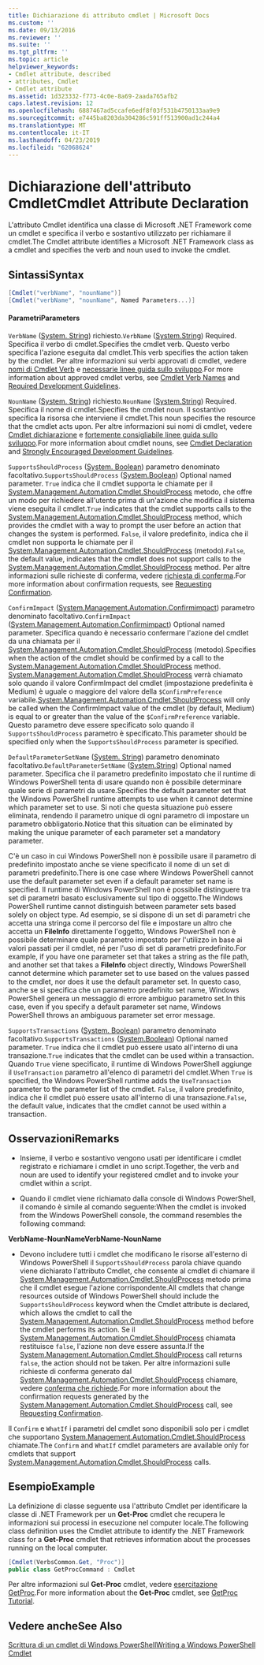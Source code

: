 ```yaml
---
title: Dichiarazione di attributo cmdlet | Microsoft Docs
ms.custom: ''
ms.date: 09/13/2016
ms.reviewer: ''
ms.suite: ''
ms.tgt_pltfrm: ''
ms.topic: article
helpviewer_keywords:
- Cmdlet attribute, described
- attributes, Cmdlet
- Cmdlet attribute
ms.assetid: 1d323332-f773-4c0e-8a69-2aada765afb2
caps.latest.revision: 12
ms.openlocfilehash: 6887467ad5ccafe6edf8f03f531b4750133aa9e9
ms.sourcegitcommit: e7445ba8203da304286c591ff513900ad1c244a4
ms.translationtype: MT
ms.contentlocale: it-IT
ms.lasthandoff: 04/23/2019
ms.locfileid: "62068624"
---
```

# <a name="cmdlet-attribute-declaration"></a><span data-ttu-id="a131e-102">Dichiarazione dell'attributo Cmdlet</span><span class="sxs-lookup"><span data-stu-id="a131e-102">Cmdlet Attribute Declaration</span></span>

<span data-ttu-id="a131e-103">L'attributo Cmdlet identifica una classe di Microsoft .NET Framework come un cmdlet e specifica il verbo e sostantivo utilizzato per richiamare il cmdlet.</span><span class="sxs-lookup"><span data-stu-id="a131e-103">The Cmdlet attribute identifies a Microsoft .NET Framework class as a cmdlet and specifies the verb and noun used to invoke the cmdlet.</span></span>

## <a name="syntax"></a><span data-ttu-id="a131e-104">Sintassi</span><span class="sxs-lookup"><span data-stu-id="a131e-104">Syntax</span></span>

```csharp
[Cmdlet("verbName", "nounName")]
[Cmdlet("verbName", "nounName", Named Parameters...)]
```

#### <a name="parameters"></a><span data-ttu-id="a131e-105">Parametri</span><span class="sxs-lookup"><span data-stu-id="a131e-105">Parameters</span></span>

<span data-ttu-id="a131e-106">`VerbName` ([System. String](/dotnet/api/System.String)) richiesto.</span><span class="sxs-lookup"><span data-stu-id="a131e-106">`VerbName` ([System.String](/dotnet/api/System.String)) Required.</span></span> <span data-ttu-id="a131e-107">Specifica il verbo di cmdlet.</span><span class="sxs-lookup"><span data-stu-id="a131e-107">Specifies the cmdlet verb.</span></span> <span data-ttu-id="a131e-108">Questo verbo specifica l'azione eseguita dal cmdlet.</span><span class="sxs-lookup"><span data-stu-id="a131e-108">This verb specifies the action taken by the cmdlet.</span></span> <span data-ttu-id="a131e-109">Per altre informazioni sui verbi approvati di cmdlet, vedere [nomi di Cmdlet Verb](./approved-verbs-for-windows-powershell-commands.md) e [necessarie linee guida sullo sviluppo](./required-development-guidelines.md).</span><span class="sxs-lookup"><span data-stu-id="a131e-109">For more information about approved cmdlet verbs, see [Cmdlet Verb Names](./approved-verbs-for-windows-powershell-commands.md) and [Required Development Guidelines](./required-development-guidelines.md).</span></span>

<span data-ttu-id="a131e-110">`NounName` ([System. String](/dotnet/api/System.String)) richiesto.</span><span class="sxs-lookup"><span data-stu-id="a131e-110">`NounName` ([System.String](/dotnet/api/System.String)) Required.</span></span> <span data-ttu-id="a131e-111">Specifica il nome di cmdlet.</span><span class="sxs-lookup"><span data-stu-id="a131e-111">Specifies the cmdlet noun.</span></span> <span data-ttu-id="a131e-112">Il sostantivo specifica la risorsa che interviene il cmdlet.</span><span class="sxs-lookup"><span data-stu-id="a131e-112">This noun specifies the resource that the cmdlet acts upon.</span></span> <span data-ttu-id="a131e-113">Per altre informazioni sui nomi di cmdlet, vedere [Cmdlet dichiarazione](./cmdlet-class-declaration.md) e [fortemente consigliabile linee guida sullo sviluppo](./strongly-encouraged-development-guidelines.md).</span><span class="sxs-lookup"><span data-stu-id="a131e-113">For more information about cmdlet nouns, see [Cmdlet Declaration](./cmdlet-class-declaration.md) and [Strongly Encouraged Development Guidelines](./strongly-encouraged-development-guidelines.md).</span></span>

<span data-ttu-id="a131e-114">`SupportsShouldProcess` ([System. Boolean](/dotnet/api/System.Boolean)) parametro denominato facoltativo.</span><span class="sxs-lookup"><span data-stu-id="a131e-114">`SupportsShouldProcess` ([System.Boolean](/dotnet/api/System.Boolean)) Optional named parameter.</span></span> <span data-ttu-id="a131e-115">`True` indica che il cmdlet supporta le chiamate per il [System.Management.Automation.Cmdlet.ShouldProcess](/dotnet/api/System.Management.Automation.Cmdlet.ShouldProcess) metodo, che offre un modo per richiedere all'utente prima di un'azione che modifica il sistema viene eseguita il cmdlet.</span><span class="sxs-lookup"><span data-stu-id="a131e-115">`True` indicates that the cmdlet supports calls to the [System.Management.Automation.Cmdlet.ShouldProcess](/dotnet/api/System.Management.Automation.Cmdlet.ShouldProcess) method, which provides the cmdlet with a way to prompt the user before an action that changes the system is performed.</span></span> <span data-ttu-id="a131e-116">`False`, il valore predefinito, indica che il cmdlet non supporta le chiamate per il [System.Management.Automation.Cmdlet.ShouldProcess](/dotnet/api/System.Management.Automation.Cmdlet.ShouldProcess) (metodo).</span><span class="sxs-lookup"><span data-stu-id="a131e-116">`False`, the default value, indicates that the cmdlet does not support calls to the [System.Management.Automation.Cmdlet.ShouldProcess](/dotnet/api/System.Management.Automation.Cmdlet.ShouldProcess) method.</span></span> <span data-ttu-id="a131e-117">Per altre informazioni sulle richieste di conferma, vedere [richiesta di conferma](./requesting-confirmation-from-cmdlets.md).</span><span class="sxs-lookup"><span data-stu-id="a131e-117">For more information about confirmation requests, see [Requesting Confirmation](./requesting-confirmation-from-cmdlets.md).</span></span>

<span data-ttu-id="a131e-118">`ConfirmImpact` ([System.Management.Automation.Confirmimpact](/dotnet/api/System.Management.Automation.ConfirmImpact)) parametro denominato facoltativo.</span><span class="sxs-lookup"><span data-stu-id="a131e-118">`ConfirmImpact` ([System.Management.Automation.Confirmimpact](/dotnet/api/System.Management.Automation.ConfirmImpact)) Optional named parameter.</span></span> <span data-ttu-id="a131e-119">Specifica quando è necessario confermare l'azione del cmdlet da una chiamata per il [System.Management.Automation.Cmdlet.ShouldProcess](/dotnet/api/System.Management.Automation.Cmdlet.ShouldProcess) (metodo).</span><span class="sxs-lookup"><span data-stu-id="a131e-119">Specifies when the action of the cmdlet should be confirmed by a call to the [System.Management.Automation.Cmdlet.ShouldProcess](/dotnet/api/System.Management.Automation.Cmdlet.ShouldProcess) method.</span></span> <span data-ttu-id="a131e-120">[System.Management.Automation.Cmdlet.ShouldProcess](/dotnet/api/System.Management.Automation.Cmdlet.ShouldProcess) verrà chiamato solo quando il valore ConfirmImpact del cmdlet (impostazione predefinita è Medium) è uguale o maggiore del valore della `$ConfirmPreference` variabile.</span><span class="sxs-lookup"><span data-stu-id="a131e-120">[System.Management.Automation.Cmdlet.ShouldProcess](/dotnet/api/System.Management.Automation.Cmdlet.ShouldProcess) will only be called when the ConfirmImpact value of the cmdlet (by default, Medium) is equal to or greater than the value of the `$ConfirmPreference` variable.</span></span> <span data-ttu-id="a131e-121">Questo parametro deve essere specificato solo quando il `SupportsShouldProcess` parametro è specificato.</span><span class="sxs-lookup"><span data-stu-id="a131e-121">This parameter should be specified only when the `SupportsShouldProcess` parameter is specified.</span></span>

<span data-ttu-id="a131e-122">`DefaultParameterSetName` ([System. String](/dotnet/api/System.String)) parametro denominato facoltativo.</span><span class="sxs-lookup"><span data-stu-id="a131e-122">`DefaultParameterSetName` ([System.String](/dotnet/api/System.String)) Optional named parameter.</span></span> <span data-ttu-id="a131e-123">Specifica che il parametro predefinito impostato che il runtime di Windows PowerShell tenta di usare quando non è possibile determinare quale serie di parametri da usare.</span><span class="sxs-lookup"><span data-stu-id="a131e-123">Specifies the default parameter set that the Windows PowerShell runtime attempts to use when it cannot determine which parameter set to use.</span></span> <span data-ttu-id="a131e-124">Si noti che questa situazione può essere eliminata, rendendo il parametro unique di ogni parametro di impostare un parametro obbligatorio.</span><span class="sxs-lookup"><span data-stu-id="a131e-124">Notice that this situation can be eliminated by making the unique parameter of each parameter set a mandatory parameter.</span></span>

<span data-ttu-id="a131e-125">C'è un caso in cui Windows PowerShell non è possibile usare il parametro di predefinito impostato anche se viene specificato il nome di un set di parametri predefinito.</span><span class="sxs-lookup"><span data-stu-id="a131e-125">There is one case where Windows PowerShell cannot use the default parameter set even if a default parameter set name is specified.</span></span> <span data-ttu-id="a131e-126">Il runtime di Windows PowerShell non è possibile distinguere tra set di parametri basato esclusivamente sul tipo di oggetto.</span><span class="sxs-lookup"><span data-stu-id="a131e-126">The Windows PowerShell runtime cannot distinguish between parameter sets based solely on object type.</span></span> <span data-ttu-id="a131e-127">Ad esempio, se si dispone di un set di parametri che accetta una stringa come il percorso del file e impostare un altro che accetta un **FileInfo** direttamente l'oggetto, Windows PowerShell non è possibile determinare quale parametro impostato per l'utilizzo in base ai valori passati per il cmdlet, né per l'uso di set di parametri predefinito.</span><span class="sxs-lookup"><span data-stu-id="a131e-127">For example, if you have one parameter set that takes a string as the file path, and another set that takes a **FileInfo** object directly, Windows PowerShell cannot determine which parameter set to use based on the values passed to the cmdlet, nor does it use the default parameter set.</span></span> <span data-ttu-id="a131e-128">In questo caso, anche se si specifica che un parametro predefinito set name, Windows PowerShell genera un messaggio di errore ambiguo parametro set.</span><span class="sxs-lookup"><span data-stu-id="a131e-128">In this case, even if you specify a default parameter set name, Windows PowerShell throws an ambiguous parameter set error message.</span></span>

<span data-ttu-id="a131e-129">`SupportsTransactions` ([System. Boolean](/dotnet/api/System.Boolean)) parametro denominato facoltativo.</span><span class="sxs-lookup"><span data-stu-id="a131e-129">`SupportsTransactions` ([System.Boolean](/dotnet/api/System.Boolean)) Optional named parameter.</span></span> <span data-ttu-id="a131e-130">`True` indica che il cmdlet può essere usato all'interno di una transazione.</span><span class="sxs-lookup"><span data-stu-id="a131e-130">`True` indicates that the cmdlet can be used within a transaction.</span></span> <span data-ttu-id="a131e-131">Quando `True` viene specificato, il runtime di Windows PowerShell aggiunge il `UseTransaction` parametro all'elenco di parametri del cmdlet.</span><span class="sxs-lookup"><span data-stu-id="a131e-131">When `True` is specified, the Windows PowerShell runtime adds the `UseTransaction` parameter to the parameter list of the cmdlet.</span></span> <span data-ttu-id="a131e-132">`False`, il valore predefinito, indica che il cmdlet può essere usato all'interno di una transazione.</span><span class="sxs-lookup"><span data-stu-id="a131e-132">`False`, the default value, indicates that the cmdlet cannot be used within a transaction.</span></span>

## <a name="remarks"></a><span data-ttu-id="a131e-133">Osservazioni</span><span class="sxs-lookup"><span data-stu-id="a131e-133">Remarks</span></span>

- <span data-ttu-id="a131e-134">Insieme, il verbo e sostantivo vengono usati per identificare i cmdlet registrato e richiamare i cmdlet in uno script.</span><span class="sxs-lookup"><span data-stu-id="a131e-134">Together, the verb and noun are used to identify your registered cmdlet and to invoke your cmdlet within a script.</span></span>

- <span data-ttu-id="a131e-135">Quando il cmdlet viene richiamato dalla console di Windows PowerShell, il comando è simile al comando seguente:</span><span class="sxs-lookup"><span data-stu-id="a131e-135">When the cmdlet is invoked from the Windows PowerShell console, the command resembles the following command:</span></span>

<span data-ttu-id="a131e-136">**VerbName-NounName**</span><span class="sxs-lookup"><span data-stu-id="a131e-136">**VerbName-NounName**</span></span>

- <span data-ttu-id="a131e-137">Devono includere tutti i cmdlet che modificano le risorse all'esterno di Windows PowerShell il `SupportsShouldProcess` parola chiave quando viene dichiarato l'attributo Cmdlet, che consente al cmdlet di chiamare il [System.Management.Automation.Cmdlet.ShouldProcess](/dotnet/api/System.Management.Automation.Cmdlet.ShouldProcess) metodo prima che il cmdlet esegue l'azione corrispondente.</span><span class="sxs-lookup"><span data-stu-id="a131e-137">All cmdlets that change resources outside of Windows PowerShell should include the `SupportsShouldProcess` keyword when the Cmdlet attribute is declared, which allows the cmdlet to call the [System.Management.Automation.Cmdlet.ShouldProcess](/dotnet/api/System.Management.Automation.Cmdlet.ShouldProcess) method before the cmdlet performs its action.</span></span> <span data-ttu-id="a131e-138">Se il [System.Management.Automation.Cmdlet.ShouldProcess](/dotnet/api/System.Management.Automation.Cmdlet.ShouldProcess) chiamata restituisce `false`, l'azione non deve essere assunta.</span><span class="sxs-lookup"><span data-stu-id="a131e-138">If the [System.Management.Automation.Cmdlet.ShouldProcess](/dotnet/api/System.Management.Automation.Cmdlet.ShouldProcess) call returns `false`, the action should not be taken.</span></span> <span data-ttu-id="a131e-139">Per altre informazioni sulle richieste di conferma generato dal [System.Management.Automation.Cmdlet.ShouldProcess](/dotnet/api/System.Management.Automation.Cmdlet.ShouldProcess) chiamare, vedere [conferma che richiede](./requesting-confirmation-from-cmdlets.md).</span><span class="sxs-lookup"><span data-stu-id="a131e-139">For more information about the confirmation requests generated by the [System.Management.Automation.Cmdlet.ShouldProcess](/dotnet/api/System.Management.Automation.Cmdlet.ShouldProcess) call, see [Requesting Confirmation](./requesting-confirmation-from-cmdlets.md).</span></span>

<span data-ttu-id="a131e-140">Il `Confirm` e `WhatIf` i parametri del cmdlet sono disponibili solo per i cmdlet che supportano [System.Management.Automation.Cmdlet.ShouldProcess](/dotnet/api/System.Management.Automation.Cmdlet.ShouldProcess) chiamate.</span><span class="sxs-lookup"><span data-stu-id="a131e-140">The `Confirm` and `WhatIf` cmdlet parameters are available only for cmdlets that support [System.Management.Automation.Cmdlet.ShouldProcess](/dotnet/api/System.Management.Automation.Cmdlet.ShouldProcess) calls.</span></span>

## <a name="example"></a><span data-ttu-id="a131e-141">Esempio</span><span class="sxs-lookup"><span data-stu-id="a131e-141">Example</span></span>

<span data-ttu-id="a131e-142">La definizione di classe seguente usa l'attributo Cmdlet per identificare la classe di .NET Framework per un **Get-Proc** cmdlet che recupera le informazioni sui processi in esecuzione nel computer locale.</span><span class="sxs-lookup"><span data-stu-id="a131e-142">The following class definition uses the Cmdlet attribute to identify the .NET Framework class for a **Get-Proc** cmdlet that retrieves information about the processes running on the local computer.</span></span>

```csharp
[Cmdlet(VerbsCommon.Get, "Proc")]
public class GetProcCommand : Cmdlet
```

<span data-ttu-id="a131e-143">Per altre informazioni sul **Get-Proc** cmdlet, vedere [esercitazione GetProc](./getproc-tutorial.md).</span><span class="sxs-lookup"><span data-stu-id="a131e-143">For more information about the **Get-Proc** cmdlet, see [GetProc Tutorial](./getproc-tutorial.md).</span></span>

## <a name="see-also"></a><span data-ttu-id="a131e-144">Vedere anche</span><span class="sxs-lookup"><span data-stu-id="a131e-144">See Also</span></span>

[<span data-ttu-id="a131e-145">Scrittura di un cmdlet di Windows PowerShell</span><span class="sxs-lookup"><span data-stu-id="a131e-145">Writing a Windows PowerShell Cmdlet</span></span>](./writing-a-windows-powershell-cmdlet.md)

